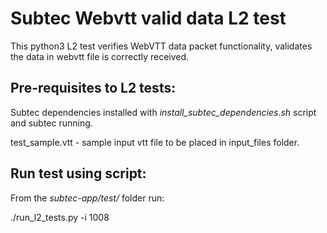 # Subtec Webvtt valid data L2 test

This python3 L2 test verifies WebVTT data packet functionality, validates 
the data in webvtt file is correctly received.

## Pre-requisites to L2 tests:

Subtec dependencies installed with *install_subtec_dependencies.sh* script
and subtec running.

test_sample.vtt - sample input vtt file to be placed in input_files folder.

## Run test using script:

From the *subtec-app/test/* folder run:

./run_l2_tests.py -i 1008